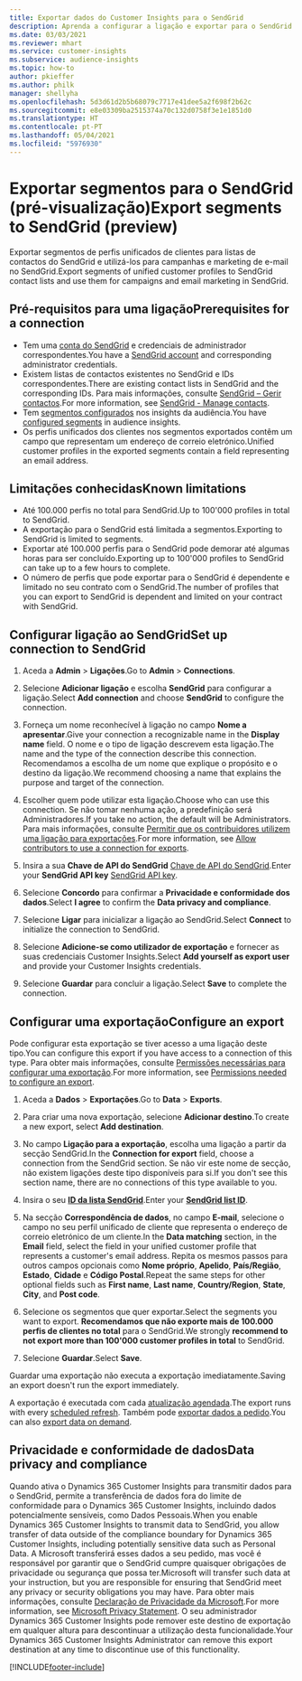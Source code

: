 ```yaml
---
title: Exportar dados do Customer Insights para o SendGrid
description: Aprenda a configurar a ligação e exportar para o SendGrid.
ms.date: 03/03/2021
ms.reviewer: mhart
ms.service: customer-insights
ms.subservice: audience-insights
ms.topic: how-to
author: pkieffer
ms.author: philk
manager: shellyha
ms.openlocfilehash: 5d3d61d2b5b68079c7717e41dee5a2f698f2b62c
ms.sourcegitcommit: e8e03309ba2515374a70c132d0758f3e1e1851d0
ms.translationtype: HT
ms.contentlocale: pt-PT
ms.lasthandoff: 05/04/2021
ms.locfileid: "5976930"
---
```

# <a name="export-segments-to-sendgrid-preview"></a><span data-ttu-id="6f678-103">Exportar segmentos para o SendGrid (pré-visualização)</span><span class="sxs-lookup"><span data-stu-id="6f678-103">Export segments to SendGrid (preview)</span></span>

<span data-ttu-id="6f678-104">Exportar segmentos de perfis unificados de clientes para listas de contactos do SendGrid e utilizá-los para campanhas e marketing de e-mail no SendGrid.</span><span class="sxs-lookup"><span data-stu-id="6f678-104">Export segments of unified customer profiles to SendGrid contact lists and use them for campaigns and email marketing in SendGrid.</span></span> 

## <a name="prerequisites-for-a-connection"></a><span data-ttu-id="6f678-105">Pré-requisitos para uma ligação</span><span class="sxs-lookup"><span data-stu-id="6f678-105">Prerequisites for a connection</span></span>

-   <span data-ttu-id="6f678-106">Tem uma [conta do SendGrid](https://sendgrid.com/) e credenciais de administrador correspondentes.</span><span class="sxs-lookup"><span data-stu-id="6f678-106">You have a [SendGrid account](https://sendgrid.com/) and corresponding administrator credentials.</span></span>
-   <span data-ttu-id="6f678-107">Existem listas de contactos existentes no SendGrid e IDs correspondentes.</span><span class="sxs-lookup"><span data-stu-id="6f678-107">There are existing contact lists in SendGrid and the corresponding IDs.</span></span> <span data-ttu-id="6f678-108">Para mais informações, consulte [SendGrid – Gerir contactos](https://sendgrid.com/docs/ui/managing-contacts/create-and-manage-contacts/#manage-contacts).</span><span class="sxs-lookup"><span data-stu-id="6f678-108">For more information, see [SendGrid - Manage contacts](https://sendgrid.com/docs/ui/managing-contacts/create-and-manage-contacts/#manage-contacts).</span></span>
-   <span data-ttu-id="6f678-109">Tem [segmentos configurados](segments.md) nos insights da audiência.</span><span class="sxs-lookup"><span data-stu-id="6f678-109">You have [configured segments](segments.md) in audience insights.</span></span>
-   <span data-ttu-id="6f678-110">Os perfis unificados dos clientes nos segmentos exportados contêm um campo que representam um endereço de correio eletrónico.</span><span class="sxs-lookup"><span data-stu-id="6f678-110">Unified customer profiles in the exported segments contain a field representing an email address.</span></span>

## <a name="known-limitations"></a><span data-ttu-id="6f678-111">Limitações conhecidas</span><span class="sxs-lookup"><span data-stu-id="6f678-111">Known limitations</span></span>

- <span data-ttu-id="6f678-112">Até 100.000 perfis no total para SendGrid.</span><span class="sxs-lookup"><span data-stu-id="6f678-112">Up to 100'000 profiles in total to SendGrid.</span></span>
- <span data-ttu-id="6f678-113">A exportação para o SendGrid está limitada a segmentos.</span><span class="sxs-lookup"><span data-stu-id="6f678-113">Exporting to SendGrid is limited to segments.</span></span>
- <span data-ttu-id="6f678-114">Exportar até 100.000 perfis para o SendGrid pode demorar até algumas horas para ser concluído.</span><span class="sxs-lookup"><span data-stu-id="6f678-114">Exporting up to 100'000 profiles to SendGrid can take up to a few hours to complete.</span></span> 
- <span data-ttu-id="6f678-115">O número de perfis que pode exportar para o SendGrid é dependente e limitado no seu contrato com o SendGrid.</span><span class="sxs-lookup"><span data-stu-id="6f678-115">The number of profiles that you can export to SendGrid is dependent and limited on your contract with SendGrid.</span></span>

## <a name="set-up-connection-to-sendgrid"></a><span data-ttu-id="6f678-116">Configurar ligação ao SendGrid</span><span class="sxs-lookup"><span data-stu-id="6f678-116">Set up connection to SendGrid</span></span>

1. <span data-ttu-id="6f678-117">Aceda a **Admin** > **Ligações**.</span><span class="sxs-lookup"><span data-stu-id="6f678-117">Go to **Admin** > **Connections**.</span></span>

1. <span data-ttu-id="6f678-118">Selecione **Adicionar ligação** e escolha **SendGrid** para configurar a ligação.</span><span class="sxs-lookup"><span data-stu-id="6f678-118">Select **Add connection** and choose **SendGrid** to configure the connection.</span></span>

1. <span data-ttu-id="6f678-119">Forneça um nome reconhecível à ligação no campo **Nome a apresentar**.</span><span class="sxs-lookup"><span data-stu-id="6f678-119">Give your connection a recognizable name in the **Display name** field.</span></span> <span data-ttu-id="6f678-120">O nome e o tipo de ligação descrevem esta ligação.</span><span class="sxs-lookup"><span data-stu-id="6f678-120">The name and the type of the connection describe this connection.</span></span> <span data-ttu-id="6f678-121">Recomendamos a escolha de um nome que explique o propósito e o destino da ligação.</span><span class="sxs-lookup"><span data-stu-id="6f678-121">We recommend choosing a name that explains the purpose and target of the connection.</span></span>

1. <span data-ttu-id="6f678-122">Escolher quem pode utilizar esta ligação.</span><span class="sxs-lookup"><span data-stu-id="6f678-122">Choose who can use this connection.</span></span> <span data-ttu-id="6f678-123">Se não tomar nenhuma ação, a predefinição será Administradores.</span><span class="sxs-lookup"><span data-stu-id="6f678-123">If you take no action, the default will be Administrators.</span></span> <span data-ttu-id="6f678-124">Para mais informações, consulte [Permitir que os contribuidores utilizem uma ligação para exportações](connections.md#allow-contributors-to-use-a-connection-for-exports).</span><span class="sxs-lookup"><span data-stu-id="6f678-124">For more information, see [Allow contributors to use a connection for exports](connections.md#allow-contributors-to-use-a-connection-for-exports).</span></span>

1. <span data-ttu-id="6f678-125">Insira a sua **Chave de API do SendGrid** [Chave de API do SendGrid](https://sendgrid.com/docs/ui/account-and-settings/api-keys/).</span><span class="sxs-lookup"><span data-stu-id="6f678-125">Enter your **SendGrid API key** [SendGrid API key](https://sendgrid.com/docs/ui/account-and-settings/api-keys/).</span></span>

1. <span data-ttu-id="6f678-126">Selecione **Concordo** para confirmar a **Privacidade e conformidade dos dados**.</span><span class="sxs-lookup"><span data-stu-id="6f678-126">Select **I agree** to confirm the **Data privacy and compliance**.</span></span>

1. <span data-ttu-id="6f678-127">Selecione **Ligar** para inicializar a ligação ao SendGrid.</span><span class="sxs-lookup"><span data-stu-id="6f678-127">Select **Connect** to initialize the connection to SendGrid.</span></span>

1. <span data-ttu-id="6f678-128">Selecione **Adicione-se como utilizador de exportação** e fornecer as suas credenciais Customer Insights.</span><span class="sxs-lookup"><span data-stu-id="6f678-128">Select **Add yourself as export user** and provide your Customer Insights credentials.</span></span>

1. <span data-ttu-id="6f678-129">Selecione **Guardar** para concluir a ligação.</span><span class="sxs-lookup"><span data-stu-id="6f678-129">Select **Save** to complete the connection.</span></span>

## <a name="configure-an-export"></a><span data-ttu-id="6f678-130">Configurar uma exportação</span><span class="sxs-lookup"><span data-stu-id="6f678-130">Configure an export</span></span>

<span data-ttu-id="6f678-131">Pode configurar esta exportação se tiver acesso a uma ligação deste tipo.</span><span class="sxs-lookup"><span data-stu-id="6f678-131">You can configure this export if you have access to a connection of this type.</span></span> <span data-ttu-id="6f678-132">Para obter mais informações, consulte [Permissões necessárias para configurar uma exportação](export-destinations.md#set-up-a-new-export).</span><span class="sxs-lookup"><span data-stu-id="6f678-132">For more information, see [Permissions needed to configure an export](export-destinations.md#set-up-a-new-export).</span></span>

1. <span data-ttu-id="6f678-133">Aceda a **Dados** > **Exportações**.</span><span class="sxs-lookup"><span data-stu-id="6f678-133">Go to **Data** > **Exports**.</span></span>

1. <span data-ttu-id="6f678-134">Para criar uma nova exportação, selecione **Adicionar destino**.</span><span class="sxs-lookup"><span data-stu-id="6f678-134">To create a new export, select **Add destination**.</span></span>

1. <span data-ttu-id="6f678-135">No campo **Ligação para a exportação**, escolha uma ligação a partir da secção SendGrid.</span><span class="sxs-lookup"><span data-stu-id="6f678-135">In the **Connection for export** field, choose a connection from the SendGrid section.</span></span> <span data-ttu-id="6f678-136">Se não vir este nome de secção, não existem ligações deste tipo disponíveis para si.</span><span class="sxs-lookup"><span data-stu-id="6f678-136">If you don't see this section name, there are no connections of this type available to you.</span></span>

1. <span data-ttu-id="6f678-137">Insira o seu **[ID da lista SendGrid](https://sendgrid.com/docs/ui/managing-contacts/create-and-manage-contacts/#manage-contacts)**.</span><span class="sxs-lookup"><span data-stu-id="6f678-137">Enter your **[SendGrid list ID](https://sendgrid.com/docs/ui/managing-contacts/create-and-manage-contacts/#manage-contacts)**.</span></span>

1. <span data-ttu-id="6f678-138">Na secção **Correspondência de dados**, no campo **E-mail**, selecione o campo no seu perfil unificado de cliente que representa o endereço de correio eletrónico de um cliente.</span><span class="sxs-lookup"><span data-stu-id="6f678-138">In the **Data matching** section, in the **Email** field, select the field in your unified customer profile that represents a customer's email address.</span></span> <span data-ttu-id="6f678-139">Repita os mesmos passos para outros campos opcionais como **Nome próprio**, **Apelido**, **País/Região**, **Estado**, **Cidade** e **Código Postal**.</span><span class="sxs-lookup"><span data-stu-id="6f678-139">Repeat the same steps for other optional fields such as **First name**, **Last name**, **Country/Region**, **State**, **City**, and **Post code**.</span></span>

1. <span data-ttu-id="6f678-140">Selecione os segmentos que quer exportar.</span><span class="sxs-lookup"><span data-stu-id="6f678-140">Select the segments you want to export.</span></span> <span data-ttu-id="6f678-141">**Recomendamos que não exporte mais de 100.000 perfis de clientes no total** para o SendGrid.</span><span class="sxs-lookup"><span data-stu-id="6f678-141">We strongly **recommend to not export more than 100'000 customer profiles in total** to SendGrid.</span></span> 

1. <span data-ttu-id="6f678-142">Selecione **Guardar**.</span><span class="sxs-lookup"><span data-stu-id="6f678-142">Select **Save**.</span></span>

<span data-ttu-id="6f678-143">Guardar uma exportação não executa a exportação imediatamente.</span><span class="sxs-lookup"><span data-stu-id="6f678-143">Saving an export doesn't run the export immediately.</span></span>

<span data-ttu-id="6f678-144">A exportação é executada com cada [atualização agendada](system.md#schedule-tab).</span><span class="sxs-lookup"><span data-stu-id="6f678-144">The export runs with every [scheduled refresh](system.md#schedule-tab).</span></span> <span data-ttu-id="6f678-145">Também pode [exportar dados a pedido](export-destinations.md#run-exports-on-demand).</span><span class="sxs-lookup"><span data-stu-id="6f678-145">You can also [export data on demand](export-destinations.md#run-exports-on-demand).</span></span> 

## <a name="data-privacy-and-compliance"></a><span data-ttu-id="6f678-146">Privacidade e conformidade de dados</span><span class="sxs-lookup"><span data-stu-id="6f678-146">Data privacy and compliance</span></span>

<span data-ttu-id="6f678-147">Quando ativa o Dynamics 365 Customer Insights para transmitir dados para o SendGrid, permite a transferência de dados fora do limite de conformidade para o Dynamics 365 Customer Insights, incluindo dados potencialmente sensíveis, como Dados Pessoais.</span><span class="sxs-lookup"><span data-stu-id="6f678-147">When you enable Dynamics 365 Customer Insights to transmit data to SendGrid, you allow transfer of data outside of the compliance boundary for Dynamics 365 Customer Insights, including potentially sensitive data such as Personal Data.</span></span> <span data-ttu-id="6f678-148">A Microsoft transferirá esses dados a seu pedido, mas você é responsável por garantir que o SendGrid cumpre quaisquer obrigações de privacidade ou segurança que possa ter.</span><span class="sxs-lookup"><span data-stu-id="6f678-148">Microsoft will transfer such data at your instruction, but you are responsible for ensuring that SendGrid meet any privacy or security obligations you may have.</span></span> <span data-ttu-id="6f678-149">Para obter mais informações, consulte [Declaração de Privacidade da Microsoft](https://go.microsoft.com/fwlink/?linkid=396732).</span><span class="sxs-lookup"><span data-stu-id="6f678-149">For more information, see [Microsoft Privacy Statement](https://go.microsoft.com/fwlink/?linkid=396732).</span></span>
<span data-ttu-id="6f678-150">O seu administrador Dynamics 365 Customer Insights pode remover este destino de exportação em qualquer altura para descontinuar a utilização desta funcionalidade.</span><span class="sxs-lookup"><span data-stu-id="6f678-150">Your Dynamics 365 Customer Insights Administrator can remove this export destination at any time to discontinue use of this functionality.</span></span>


[!INCLUDE[footer-include](../includes/footer-banner.md)]